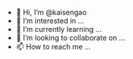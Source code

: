 - 👋 Hi, I’m @kaisengao
- 👀 I’m interested in ...
- 🌱 I’m currently learning ...
- 💞️ I’m looking to collaborate on ...
- 📫 How to reach me ...

<!---
kaisengao/kaisengao is a ✨ special ✨ repository because its `README.md` (this file) appears on your GitHub profile.
You can click the Preview link to take a look at your changes.
--->
